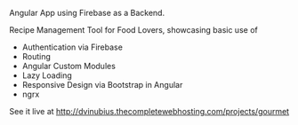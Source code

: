 Angular App using Firebase as a Backend.

Recipe Management Tool for Food Lovers, showcasing basic use of

- Authentication via Firebase
- Routing
- Angular Custom Modules
- Lazy Loading
- Responsive Design via Bootstrap in Angular
- ngrx

See it live at http://dvinubius.thecompletewebhosting.com/projects/gourmet
